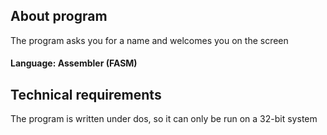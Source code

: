 About program
--------------------
The program asks you for a name and welcomes you on the screen

#### Language: Assembler (FASM)

Technical requirements
--------------------
The program is written under dos, so it can only be run on a 32-bit system
